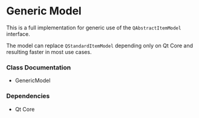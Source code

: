 # Generic Model

This is a full implementation for generic use of the `QAbstractItemModel` interface.

The model can replace `QStandardItemModel` depending only on Qt Core and resulting faster in most use cases.

### Class Documentation
+ GenericModel

### Dependencies

+ Qt Core